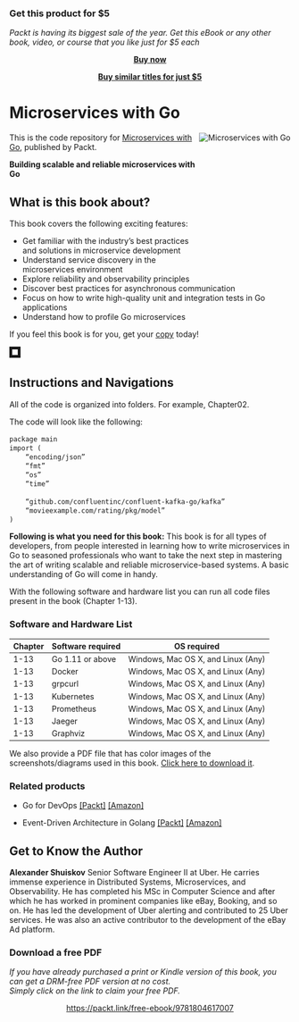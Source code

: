 
### Get this product for $5

<i>Packt is having its biggest sale of the year. Get this eBook or any other book, video, or course that you like just for $5 each</i>


<b><p align='center'>[Buy now](https://packt.link/9781804617007)</p></b>


<b><p align='center'>[Buy similar titles for just $5](https://subscription.packtpub.com/search)</p></b>


# Microservices with Go

<a href="https://www.packtpub.com/product/microservices-with-go/9781804617007"><img src="https://m.media-amazon.com/images/I/412x+RC-FJL._SX403_BO1,204,203,200_.jpg" alt="Microservices with Go" height="256px" align="right"></a>

This is the code repository for [Microservices with Go](https://www.packtpub.com/product/microservices-with-go/9781804617007), published by Packt.

**Building scalable and reliable microservices with Go**

## What is this book about?

This book covers the following exciting features:
* Get familiar with the industry’s best practices and solutions in microservice development
* Understand service discovery in the microservices environment
* Explore reliability and observability principles
* Discover best practices for asynchronous communication
* Focus on how to write high-quality unit and integration tests in Go applications
* Understand how to profile Go microservices

If you feel this book is for you, get your [copy](https://www.amazon.com/dp/1804617008) today!

<a href="https://www.packtpub.com/?utm_source=github&utm_medium=banner&utm_campaign=GitHubBanner"><img src="https://raw.githubusercontent.com/PacktPublishing/GitHub/master/GitHub.png" 
alt="https://www.packtpub.com/" border="5" /></a>

## Instructions and Navigations
All of the code is organized into folders. For example, Chapter02.

The code will look like the following:
```
package main
import (
    “encoding/json”
    “fmt”
    “os”
    “time”
    
    “github.com/confluentinc/confluent-kafka-go/kafka”    
    “movieexample.com/rating/pkg/model”
)
```

**Following is what you need for this book:**
This book is for all types of developers, from people interested in learning how to write microservices in Go to seasoned professionals who want to take the next step in mastering the art of writing scalable and reliable microservice-based systems. A basic understanding of Go will come in handy.

With the following software and hardware list you can run all code files present in the book (Chapter 1-13).
### Software and Hardware List
| Chapter | Software required | OS required |
| -------- | ------------------------------------ | ----------------------------------- |
| 1-13 | Go 1.11 or above | Windows, Mac OS X, and Linux (Any) |
| 1-13 | Docker | Windows, Mac OS X, and Linux (Any) |
| 1-13 | grpcurl | Windows, Mac OS X, and Linux (Any) |
| 1-13 | Kubernetes | Windows, Mac OS X, and Linux (Any) |
| 1-13 | Prometheus | Windows, Mac OS X, and Linux (Any) |
| 1-13 | Jaeger | Windows, Mac OS X, and Linux (Any) |
| 1-13 | Graphviz | Windows, Mac OS X, and Linux (Any) |

We also provide a PDF file that has color images of the screenshots/diagrams used in this book. [Click here to download it](https://packt.link/1fb2C).

### Related products
* Go for DevOps [[Packt]](https://www.packtpub.com/product/go-for-devops/9781801818896?utm_source=github&utm_medium=repository&utm_campaign=9781801818896) [[Amazon]](https://www.amazon.com/dp/1801818894)

* Event-Driven Architecture in Golang [[Packt]](https://www.packtpub.com/product/event-driven-architecture-in-golang/9781803238012#:~:text=Event%2DDriven%20Architecture%20in%20Golang%20is%20an%20approach%20used%20to,internally%2C%20and%20externally%20using%20messages.?utm_source=github&utm_medium=repository&utm_campaign=9781803238012) [[Amazon]](https://www.amazon.com/dp/1803238011)


## Get to Know the Author
**Alexander Shuiskov**
Senior Software Engineer II at Uber. He carries immense experience in Distributed Systems, Microservices, and Observability. He has completed his MSc in Computer Science and after which he has worked in prominent companies like eBay, Booking, and so on. He has led the development of Uber alerting and contributed to 25 Uber services. He was also an active contributor to the development of the eBay Ad platform.

### Download a free PDF

 <i>If you have already purchased a print or Kindle version of this book, you can get a DRM-free PDF version at no cost.<br>Simply click on the link to claim your free PDF.</i>
<p align="center"> <a href="https://packt.link/free-ebook/9781804617007">https://packt.link/free-ebook/9781804617007 </a> </p>
